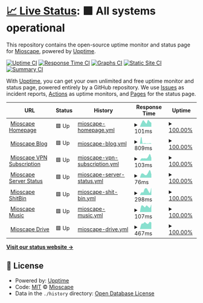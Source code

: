 # [📈 Live Status](https://status.ihya.dev): <!--live status--> **🟩 All systems operational**

This repository contains the open-source uptime monitor and status page for [Mioscape](https://ihya.dev), powered by [Upptime](https://github.com/upptime/upptime).

[![Uptime CI](https://github.com/mioscape/mioscape-uptime-status/workflows/Uptime%20CI/badge.svg)](https://github.com/mioscape/mioscape-uptime-status/actions?query=workflow%3A%22Uptime+CI%22)
[![Response Time CI](https://github.com/mioscape/mioscape-uptime-status/workflows/Response%20Time%20CI/badge.svg)](https://github.com/mioscape/mioscape-uptime-status/actions?query=workflow%3A%22Response+Time+CI%22)
[![Graphs CI](https://github.com/mioscape/mioscape-uptime-status/workflows/Graphs%20CI/badge.svg)](https://github.com/mioscape/mioscape-uptime-status/actions?query=workflow%3A%22Graphs+CI%22)
[![Static Site CI](https://github.com/mioscape/mioscape-uptime-status/workflows/Static%20Site%20CI/badge.svg)](https://github.com/mioscape/mioscape-uptime-status/actions?query=workflow%3A%22Static+Site+CI%22)
[![Summary CI](https://github.com/mioscape/mioscape-uptime-status/workflows/Summary%20CI/badge.svg)](https://github.com/mioscape/mioscape-uptime-status/actions?query=workflow%3A%22Summary+CI%22)

With [Upptime](https://upptime.js.org), you can get your own unlimited and free uptime monitor and status page, powered entirely by a GitHub repository. We use [Issues](https://github.com/mioscape/mioscape-uptime-status/issues) as incident reports, [Actions](https://github.com/mioscape/mioscape-uptime-status/actions) as uptime monitors, and [Pages](https://status.ihya.dev) for the status page.

<!--start: status pages-->
<!-- This summary is generated by Upptime (https://github.com/upptime/upptime) -->
<!-- Do not edit this manually, your changes will be overwritten -->
<!-- prettier-ignore -->
| URL | Status | History | Response Time | Uptime |
| --- | ------ | ------- | ------------- | ------ |
| <img alt="" src="https://icons.duckduckgo.com/ip3/ihya.dev.ico" height="13"> [Mioscape Homepage](https://ihya.dev/) | 🟩 Up | [mioscape-homepage.yml](https://github.com/mioscape/mioscape-uptime-status/commits/HEAD/history/mioscape-homepage.yml) | <details><summary><img alt="Response time graph" src="./graphs/mioscape-homepage/response-time-week.png" height="20"> 101ms</summary><br><a href="https://status.ihya.dev/history/mioscape-homepage"><img alt="Response time 188" src="https://img.shields.io/endpoint?url=https%3A%2F%2Fraw.githubusercontent.com%2Fmioscape%2Fmioscape-uptime-status%2FHEAD%2Fapi%2Fmioscape-homepage%2Fresponse-time.json"></a><br><a href="https://status.ihya.dev/history/mioscape-homepage"><img alt="24-hour response time 82" src="https://img.shields.io/endpoint?url=https%3A%2F%2Fraw.githubusercontent.com%2Fmioscape%2Fmioscape-uptime-status%2FHEAD%2Fapi%2Fmioscape-homepage%2Fresponse-time-day.json"></a><br><a href="https://status.ihya.dev/history/mioscape-homepage"><img alt="7-day response time 101" src="https://img.shields.io/endpoint?url=https%3A%2F%2Fraw.githubusercontent.com%2Fmioscape%2Fmioscape-uptime-status%2FHEAD%2Fapi%2Fmioscape-homepage%2Fresponse-time-week.json"></a><br><a href="https://status.ihya.dev/history/mioscape-homepage"><img alt="30-day response time 139" src="https://img.shields.io/endpoint?url=https%3A%2F%2Fraw.githubusercontent.com%2Fmioscape%2Fmioscape-uptime-status%2FHEAD%2Fapi%2Fmioscape-homepage%2Fresponse-time-month.json"></a><br><a href="https://status.ihya.dev/history/mioscape-homepage"><img alt="1-year response time 188" src="https://img.shields.io/endpoint?url=https%3A%2F%2Fraw.githubusercontent.com%2Fmioscape%2Fmioscape-uptime-status%2FHEAD%2Fapi%2Fmioscape-homepage%2Fresponse-time-year.json"></a></details> | <details><summary><a href="https://status.ihya.dev/history/mioscape-homepage">100.00%</a></summary><a href="https://status.ihya.dev/history/mioscape-homepage"><img alt="All-time uptime 98.38%" src="https://img.shields.io/endpoint?url=https%3A%2F%2Fraw.githubusercontent.com%2Fmioscape%2Fmioscape-uptime-status%2FHEAD%2Fapi%2Fmioscape-homepage%2Fuptime.json"></a><br><a href="https://status.ihya.dev/history/mioscape-homepage"><img alt="24-hour uptime 100.00%" src="https://img.shields.io/endpoint?url=https%3A%2F%2Fraw.githubusercontent.com%2Fmioscape%2Fmioscape-uptime-status%2FHEAD%2Fapi%2Fmioscape-homepage%2Fuptime-day.json"></a><br><a href="https://status.ihya.dev/history/mioscape-homepage"><img alt="7-day uptime 100.00%" src="https://img.shields.io/endpoint?url=https%3A%2F%2Fraw.githubusercontent.com%2Fmioscape%2Fmioscape-uptime-status%2FHEAD%2Fapi%2Fmioscape-homepage%2Fuptime-week.json"></a><br><a href="https://status.ihya.dev/history/mioscape-homepage"><img alt="30-day uptime 100.00%" src="https://img.shields.io/endpoint?url=https%3A%2F%2Fraw.githubusercontent.com%2Fmioscape%2Fmioscape-uptime-status%2FHEAD%2Fapi%2Fmioscape-homepage%2Fuptime-month.json"></a><br><a href="https://status.ihya.dev/history/mioscape-homepage"><img alt="1-year uptime 98.38%" src="https://img.shields.io/endpoint?url=https%3A%2F%2Fraw.githubusercontent.com%2Fmioscape%2Fmioscape-uptime-status%2FHEAD%2Fapi%2Fmioscape-homepage%2Fuptime-year.json"></a></details>
| <img alt="" src="https://icons.duckduckgo.com/ip3/blog.ihya.dev.ico" height="13"> [Mioscape Blog](https://blog.ihya.dev/) | 🟩 Up | [mioscape-blog.yml](https://github.com/mioscape/mioscape-uptime-status/commits/HEAD/history/mioscape-blog.yml) | <details><summary><img alt="Response time graph" src="./graphs/mioscape-blog/response-time-week.png" height="20"> 809ms</summary><br><a href="https://status.ihya.dev/history/mioscape-blog"><img alt="Response time 262" src="https://img.shields.io/endpoint?url=https%3A%2F%2Fraw.githubusercontent.com%2Fmioscape%2Fmioscape-uptime-status%2FHEAD%2Fapi%2Fmioscape-blog%2Fresponse-time.json"></a><br><a href="https://status.ihya.dev/history/mioscape-blog"><img alt="24-hour response time 147" src="https://img.shields.io/endpoint?url=https%3A%2F%2Fraw.githubusercontent.com%2Fmioscape%2Fmioscape-uptime-status%2FHEAD%2Fapi%2Fmioscape-blog%2Fresponse-time-day.json"></a><br><a href="https://status.ihya.dev/history/mioscape-blog"><img alt="7-day response time 809" src="https://img.shields.io/endpoint?url=https%3A%2F%2Fraw.githubusercontent.com%2Fmioscape%2Fmioscape-uptime-status%2FHEAD%2Fapi%2Fmioscape-blog%2Fresponse-time-week.json"></a><br><a href="https://status.ihya.dev/history/mioscape-blog"><img alt="30-day response time 369" src="https://img.shields.io/endpoint?url=https%3A%2F%2Fraw.githubusercontent.com%2Fmioscape%2Fmioscape-uptime-status%2FHEAD%2Fapi%2Fmioscape-blog%2Fresponse-time-month.json"></a><br><a href="https://status.ihya.dev/history/mioscape-blog"><img alt="1-year response time 262" src="https://img.shields.io/endpoint?url=https%3A%2F%2Fraw.githubusercontent.com%2Fmioscape%2Fmioscape-uptime-status%2FHEAD%2Fapi%2Fmioscape-blog%2Fresponse-time-year.json"></a></details> | <details><summary><a href="https://status.ihya.dev/history/mioscape-blog">100.00%</a></summary><a href="https://status.ihya.dev/history/mioscape-blog"><img alt="All-time uptime 96.43%" src="https://img.shields.io/endpoint?url=https%3A%2F%2Fraw.githubusercontent.com%2Fmioscape%2Fmioscape-uptime-status%2FHEAD%2Fapi%2Fmioscape-blog%2Fuptime.json"></a><br><a href="https://status.ihya.dev/history/mioscape-blog"><img alt="24-hour uptime 100.00%" src="https://img.shields.io/endpoint?url=https%3A%2F%2Fraw.githubusercontent.com%2Fmioscape%2Fmioscape-uptime-status%2FHEAD%2Fapi%2Fmioscape-blog%2Fuptime-day.json"></a><br><a href="https://status.ihya.dev/history/mioscape-blog"><img alt="7-day uptime 100.00%" src="https://img.shields.io/endpoint?url=https%3A%2F%2Fraw.githubusercontent.com%2Fmioscape%2Fmioscape-uptime-status%2FHEAD%2Fapi%2Fmioscape-blog%2Fuptime-week.json"></a><br><a href="https://status.ihya.dev/history/mioscape-blog"><img alt="30-day uptime 99.96%" src="https://img.shields.io/endpoint?url=https%3A%2F%2Fraw.githubusercontent.com%2Fmioscape%2Fmioscape-uptime-status%2FHEAD%2Fapi%2Fmioscape-blog%2Fuptime-month.json"></a><br><a href="https://status.ihya.dev/history/mioscape-blog"><img alt="1-year uptime 98.37%" src="https://img.shields.io/endpoint?url=https%3A%2F%2Fraw.githubusercontent.com%2Fmioscape%2Fmioscape-uptime-status%2FHEAD%2Fapi%2Fmioscape-blog%2Fuptime-year.json"></a></details>
| <img alt="" src="https://icons.duckduckgo.com/ip3/subscription.ihya.dev.ico" height="13"> [Mioscape VPN Subscription](https://subscription.ihya.dev/) | 🟩 Up | [mioscape-vpn-subscription.yml](https://github.com/mioscape/mioscape-uptime-status/commits/HEAD/history/mioscape-vpn-subscription.yml) | <details><summary><img alt="Response time graph" src="./graphs/mioscape-vpn-subscription/response-time-week.png" height="20"> 103ms</summary><br><a href="https://status.ihya.dev/history/mioscape-vpn-subscription"><img alt="Response time 186" src="https://img.shields.io/endpoint?url=https%3A%2F%2Fraw.githubusercontent.com%2Fmioscape%2Fmioscape-uptime-status%2FHEAD%2Fapi%2Fmioscape-vpn-subscription%2Fresponse-time.json"></a><br><a href="https://status.ihya.dev/history/mioscape-vpn-subscription"><img alt="24-hour response time 89" src="https://img.shields.io/endpoint?url=https%3A%2F%2Fraw.githubusercontent.com%2Fmioscape%2Fmioscape-uptime-status%2FHEAD%2Fapi%2Fmioscape-vpn-subscription%2Fresponse-time-day.json"></a><br><a href="https://status.ihya.dev/history/mioscape-vpn-subscription"><img alt="7-day response time 103" src="https://img.shields.io/endpoint?url=https%3A%2F%2Fraw.githubusercontent.com%2Fmioscape%2Fmioscape-uptime-status%2FHEAD%2Fapi%2Fmioscape-vpn-subscription%2Fresponse-time-week.json"></a><br><a href="https://status.ihya.dev/history/mioscape-vpn-subscription"><img alt="30-day response time 136" src="https://img.shields.io/endpoint?url=https%3A%2F%2Fraw.githubusercontent.com%2Fmioscape%2Fmioscape-uptime-status%2FHEAD%2Fapi%2Fmioscape-vpn-subscription%2Fresponse-time-month.json"></a><br><a href="https://status.ihya.dev/history/mioscape-vpn-subscription"><img alt="1-year response time 151" src="https://img.shields.io/endpoint?url=https%3A%2F%2Fraw.githubusercontent.com%2Fmioscape%2Fmioscape-uptime-status%2FHEAD%2Fapi%2Fmioscape-vpn-subscription%2Fresponse-time-year.json"></a></details> | <details><summary><a href="https://status.ihya.dev/history/mioscape-vpn-subscription">100.00%</a></summary><a href="https://status.ihya.dev/history/mioscape-vpn-subscription"><img alt="All-time uptime 99.96%" src="https://img.shields.io/endpoint?url=https%3A%2F%2Fraw.githubusercontent.com%2Fmioscape%2Fmioscape-uptime-status%2FHEAD%2Fapi%2Fmioscape-vpn-subscription%2Fuptime.json"></a><br><a href="https://status.ihya.dev/history/mioscape-vpn-subscription"><img alt="24-hour uptime 100.00%" src="https://img.shields.io/endpoint?url=https%3A%2F%2Fraw.githubusercontent.com%2Fmioscape%2Fmioscape-uptime-status%2FHEAD%2Fapi%2Fmioscape-vpn-subscription%2Fuptime-day.json"></a><br><a href="https://status.ihya.dev/history/mioscape-vpn-subscription"><img alt="7-day uptime 100.00%" src="https://img.shields.io/endpoint?url=https%3A%2F%2Fraw.githubusercontent.com%2Fmioscape%2Fmioscape-uptime-status%2FHEAD%2Fapi%2Fmioscape-vpn-subscription%2Fuptime-week.json"></a><br><a href="https://status.ihya.dev/history/mioscape-vpn-subscription"><img alt="30-day uptime 100.00%" src="https://img.shields.io/endpoint?url=https%3A%2F%2Fraw.githubusercontent.com%2Fmioscape%2Fmioscape-uptime-status%2FHEAD%2Fapi%2Fmioscape-vpn-subscription%2Fuptime-month.json"></a><br><a href="https://status.ihya.dev/history/mioscape-vpn-subscription"><img alt="1-year uptime 99.97%" src="https://img.shields.io/endpoint?url=https%3A%2F%2Fraw.githubusercontent.com%2Fmioscape%2Fmioscape-uptime-status%2FHEAD%2Fapi%2Fmioscape-vpn-subscription%2Fuptime-year.json"></a></details>
| <img alt="" src="https://icons.duckduckgo.com/ip3/status.ihya.dev.ico" height="13"> [Mioscape Server Status](https://status.ihya.dev/) | 🟩 Up | [mioscape-server-status.yml](https://github.com/mioscape/mioscape-uptime-status/commits/HEAD/history/mioscape-server-status.yml) | <details><summary><img alt="Response time graph" src="./graphs/mioscape-server-status/response-time-week.png" height="20"> 76ms</summary><br><a href="https://status.ihya.dev/history/mioscape-server-status"><img alt="Response time 160" src="https://img.shields.io/endpoint?url=https%3A%2F%2Fraw.githubusercontent.com%2Fmioscape%2Fmioscape-uptime-status%2FHEAD%2Fapi%2Fmioscape-server-status%2Fresponse-time.json"></a><br><a href="https://status.ihya.dev/history/mioscape-server-status"><img alt="24-hour response time 59" src="https://img.shields.io/endpoint?url=https%3A%2F%2Fraw.githubusercontent.com%2Fmioscape%2Fmioscape-uptime-status%2FHEAD%2Fapi%2Fmioscape-server-status%2Fresponse-time-day.json"></a><br><a href="https://status.ihya.dev/history/mioscape-server-status"><img alt="7-day response time 76" src="https://img.shields.io/endpoint?url=https%3A%2F%2Fraw.githubusercontent.com%2Fmioscape%2Fmioscape-uptime-status%2FHEAD%2Fapi%2Fmioscape-server-status%2Fresponse-time-week.json"></a><br><a href="https://status.ihya.dev/history/mioscape-server-status"><img alt="30-day response time 124" src="https://img.shields.io/endpoint?url=https%3A%2F%2Fraw.githubusercontent.com%2Fmioscape%2Fmioscape-uptime-status%2FHEAD%2Fapi%2Fmioscape-server-status%2Fresponse-time-month.json"></a><br><a href="https://status.ihya.dev/history/mioscape-server-status"><img alt="1-year response time 166" src="https://img.shields.io/endpoint?url=https%3A%2F%2Fraw.githubusercontent.com%2Fmioscape%2Fmioscape-uptime-status%2FHEAD%2Fapi%2Fmioscape-server-status%2Fresponse-time-year.json"></a></details> | <details><summary><a href="https://status.ihya.dev/history/mioscape-server-status">100.00%</a></summary><a href="https://status.ihya.dev/history/mioscape-server-status"><img alt="All-time uptime 99.08%" src="https://img.shields.io/endpoint?url=https%3A%2F%2Fraw.githubusercontent.com%2Fmioscape%2Fmioscape-uptime-status%2FHEAD%2Fapi%2Fmioscape-server-status%2Fuptime.json"></a><br><a href="https://status.ihya.dev/history/mioscape-server-status"><img alt="24-hour uptime 100.00%" src="https://img.shields.io/endpoint?url=https%3A%2F%2Fraw.githubusercontent.com%2Fmioscape%2Fmioscape-uptime-status%2FHEAD%2Fapi%2Fmioscape-server-status%2Fuptime-day.json"></a><br><a href="https://status.ihya.dev/history/mioscape-server-status"><img alt="7-day uptime 100.00%" src="https://img.shields.io/endpoint?url=https%3A%2F%2Fraw.githubusercontent.com%2Fmioscape%2Fmioscape-uptime-status%2FHEAD%2Fapi%2Fmioscape-server-status%2Fuptime-week.json"></a><br><a href="https://status.ihya.dev/history/mioscape-server-status"><img alt="30-day uptime 100.00%" src="https://img.shields.io/endpoint?url=https%3A%2F%2Fraw.githubusercontent.com%2Fmioscape%2Fmioscape-uptime-status%2FHEAD%2Fapi%2Fmioscape-server-status%2Fuptime-month.json"></a><br><a href="https://status.ihya.dev/history/mioscape-server-status"><img alt="1-year uptime 98.46%" src="https://img.shields.io/endpoint?url=https%3A%2F%2Fraw.githubusercontent.com%2Fmioscape%2Fmioscape-uptime-status%2FHEAD%2Fapi%2Fmioscape-server-status%2Fuptime-year.json"></a></details>
| <img alt="" src="https://icons.duckduckgo.com/ip3/shitbin.ihya.dev.ico" height="13"> [Mioscape ShitBin](https://shitbin.ihya.dev/) | 🟩 Up | [mioscape-shit-bin.yml](https://github.com/mioscape/mioscape-uptime-status/commits/HEAD/history/mioscape-shit-bin.yml) | <details><summary><img alt="Response time graph" src="./graphs/mioscape-shit-bin/response-time-week.png" height="20"> 298ms</summary><br><a href="https://status.ihya.dev/history/mioscape-shit-bin"><img alt="Response time 284" src="https://img.shields.io/endpoint?url=https%3A%2F%2Fraw.githubusercontent.com%2Fmioscape%2Fmioscape-uptime-status%2FHEAD%2Fapi%2Fmioscape-shit-bin%2Fresponse-time.json"></a><br><a href="https://status.ihya.dev/history/mioscape-shit-bin"><img alt="24-hour response time 477" src="https://img.shields.io/endpoint?url=https%3A%2F%2Fraw.githubusercontent.com%2Fmioscape%2Fmioscape-uptime-status%2FHEAD%2Fapi%2Fmioscape-shit-bin%2Fresponse-time-day.json"></a><br><a href="https://status.ihya.dev/history/mioscape-shit-bin"><img alt="7-day response time 298" src="https://img.shields.io/endpoint?url=https%3A%2F%2Fraw.githubusercontent.com%2Fmioscape%2Fmioscape-uptime-status%2FHEAD%2Fapi%2Fmioscape-shit-bin%2Fresponse-time-week.json"></a><br><a href="https://status.ihya.dev/history/mioscape-shit-bin"><img alt="30-day response time 313" src="https://img.shields.io/endpoint?url=https%3A%2F%2Fraw.githubusercontent.com%2Fmioscape%2Fmioscape-uptime-status%2FHEAD%2Fapi%2Fmioscape-shit-bin%2Fresponse-time-month.json"></a><br><a href="https://status.ihya.dev/history/mioscape-shit-bin"><img alt="1-year response time 284" src="https://img.shields.io/endpoint?url=https%3A%2F%2Fraw.githubusercontent.com%2Fmioscape%2Fmioscape-uptime-status%2FHEAD%2Fapi%2Fmioscape-shit-bin%2Fresponse-time-year.json"></a></details> | <details><summary><a href="https://status.ihya.dev/history/mioscape-shit-bin">100.00%</a></summary><a href="https://status.ihya.dev/history/mioscape-shit-bin"><img alt="All-time uptime 99.95%" src="https://img.shields.io/endpoint?url=https%3A%2F%2Fraw.githubusercontent.com%2Fmioscape%2Fmioscape-uptime-status%2FHEAD%2Fapi%2Fmioscape-shit-bin%2Fuptime.json"></a><br><a href="https://status.ihya.dev/history/mioscape-shit-bin"><img alt="24-hour uptime 100.00%" src="https://img.shields.io/endpoint?url=https%3A%2F%2Fraw.githubusercontent.com%2Fmioscape%2Fmioscape-uptime-status%2FHEAD%2Fapi%2Fmioscape-shit-bin%2Fuptime-day.json"></a><br><a href="https://status.ihya.dev/history/mioscape-shit-bin"><img alt="7-day uptime 100.00%" src="https://img.shields.io/endpoint?url=https%3A%2F%2Fraw.githubusercontent.com%2Fmioscape%2Fmioscape-uptime-status%2FHEAD%2Fapi%2Fmioscape-shit-bin%2Fuptime-week.json"></a><br><a href="https://status.ihya.dev/history/mioscape-shit-bin"><img alt="30-day uptime 100.00%" src="https://img.shields.io/endpoint?url=https%3A%2F%2Fraw.githubusercontent.com%2Fmioscape%2Fmioscape-uptime-status%2FHEAD%2Fapi%2Fmioscape-shit-bin%2Fuptime-month.json"></a><br><a href="https://status.ihya.dev/history/mioscape-shit-bin"><img alt="1-year uptime 99.95%" src="https://img.shields.io/endpoint?url=https%3A%2F%2Fraw.githubusercontent.com%2Fmioscape%2Fmioscape-uptime-status%2FHEAD%2Fapi%2Fmioscape-shit-bin%2Fuptime-year.json"></a></details>
| <img alt="" src="https://icons.duckduckgo.com/ip3/music.ihya.dev.ico" height="13"> [Mioscape Music](https://music.ihya.dev/) | 🟩 Up | [mioscape-music.yml](https://github.com/mioscape/mioscape-uptime-status/commits/HEAD/history/mioscape-music.yml) | <details><summary><img alt="Response time graph" src="./graphs/mioscape-music/response-time-week.png" height="20"> 107ms</summary><br><a href="https://status.ihya.dev/history/mioscape-music"><img alt="Response time 605" src="https://img.shields.io/endpoint?url=https%3A%2F%2Fraw.githubusercontent.com%2Fmioscape%2Fmioscape-uptime-status%2FHEAD%2Fapi%2Fmioscape-music%2Fresponse-time.json"></a><br><a href="https://status.ihya.dev/history/mioscape-music"><img alt="24-hour response time 139" src="https://img.shields.io/endpoint?url=https%3A%2F%2Fraw.githubusercontent.com%2Fmioscape%2Fmioscape-uptime-status%2FHEAD%2Fapi%2Fmioscape-music%2Fresponse-time-day.json"></a><br><a href="https://status.ihya.dev/history/mioscape-music"><img alt="7-day response time 107" src="https://img.shields.io/endpoint?url=https%3A%2F%2Fraw.githubusercontent.com%2Fmioscape%2Fmioscape-uptime-status%2FHEAD%2Fapi%2Fmioscape-music%2Fresponse-time-week.json"></a><br><a href="https://status.ihya.dev/history/mioscape-music"><img alt="30-day response time 133" src="https://img.shields.io/endpoint?url=https%3A%2F%2Fraw.githubusercontent.com%2Fmioscape%2Fmioscape-uptime-status%2FHEAD%2Fapi%2Fmioscape-music%2Fresponse-time-month.json"></a><br><a href="https://status.ihya.dev/history/mioscape-music"><img alt="1-year response time 605" src="https://img.shields.io/endpoint?url=https%3A%2F%2Fraw.githubusercontent.com%2Fmioscape%2Fmioscape-uptime-status%2FHEAD%2Fapi%2Fmioscape-music%2Fresponse-time-year.json"></a></details> | <details><summary><a href="https://status.ihya.dev/history/mioscape-music">100.00%</a></summary><a href="https://status.ihya.dev/history/mioscape-music"><img alt="All-time uptime 100.00%" src="https://img.shields.io/endpoint?url=https%3A%2F%2Fraw.githubusercontent.com%2Fmioscape%2Fmioscape-uptime-status%2FHEAD%2Fapi%2Fmioscape-music%2Fuptime.json"></a><br><a href="https://status.ihya.dev/history/mioscape-music"><img alt="24-hour uptime 100.00%" src="https://img.shields.io/endpoint?url=https%3A%2F%2Fraw.githubusercontent.com%2Fmioscape%2Fmioscape-uptime-status%2FHEAD%2Fapi%2Fmioscape-music%2Fuptime-day.json"></a><br><a href="https://status.ihya.dev/history/mioscape-music"><img alt="7-day uptime 100.00%" src="https://img.shields.io/endpoint?url=https%3A%2F%2Fraw.githubusercontent.com%2Fmioscape%2Fmioscape-uptime-status%2FHEAD%2Fapi%2Fmioscape-music%2Fuptime-week.json"></a><br><a href="https://status.ihya.dev/history/mioscape-music"><img alt="30-day uptime 100.00%" src="https://img.shields.io/endpoint?url=https%3A%2F%2Fraw.githubusercontent.com%2Fmioscape%2Fmioscape-uptime-status%2FHEAD%2Fapi%2Fmioscape-music%2Fuptime-month.json"></a><br><a href="https://status.ihya.dev/history/mioscape-music"><img alt="1-year uptime 100.00%" src="https://img.shields.io/endpoint?url=https%3A%2F%2Fraw.githubusercontent.com%2Fmioscape%2Fmioscape-uptime-status%2FHEAD%2Fapi%2Fmioscape-music%2Fuptime-year.json"></a></details>
| <img alt="" src="https://icons.duckduckgo.com/ip3/drive.ihya.dev.ico" height="13"> [Mioscape Drive](https://drive.ihya.dev/) | 🟩 Up | [mioscape-drive.yml](https://github.com/mioscape/mioscape-uptime-status/commits/HEAD/history/mioscape-drive.yml) | <details><summary><img alt="Response time graph" src="./graphs/mioscape-drive/response-time-week.png" height="20"> 467ms</summary><br><a href="https://status.ihya.dev/history/mioscape-drive"><img alt="Response time 608" src="https://img.shields.io/endpoint?url=https%3A%2F%2Fraw.githubusercontent.com%2Fmioscape%2Fmioscape-uptime-status%2FHEAD%2Fapi%2Fmioscape-drive%2Fresponse-time.json"></a><br><a href="https://status.ihya.dev/history/mioscape-drive"><img alt="24-hour response time 508" src="https://img.shields.io/endpoint?url=https%3A%2F%2Fraw.githubusercontent.com%2Fmioscape%2Fmioscape-uptime-status%2FHEAD%2Fapi%2Fmioscape-drive%2Fresponse-time-day.json"></a><br><a href="https://status.ihya.dev/history/mioscape-drive"><img alt="7-day response time 467" src="https://img.shields.io/endpoint?url=https%3A%2F%2Fraw.githubusercontent.com%2Fmioscape%2Fmioscape-uptime-status%2FHEAD%2Fapi%2Fmioscape-drive%2Fresponse-time-week.json"></a><br><a href="https://status.ihya.dev/history/mioscape-drive"><img alt="30-day response time 604" src="https://img.shields.io/endpoint?url=https%3A%2F%2Fraw.githubusercontent.com%2Fmioscape%2Fmioscape-uptime-status%2FHEAD%2Fapi%2Fmioscape-drive%2Fresponse-time-month.json"></a><br><a href="https://status.ihya.dev/history/mioscape-drive"><img alt="1-year response time 608" src="https://img.shields.io/endpoint?url=https%3A%2F%2Fraw.githubusercontent.com%2Fmioscape%2Fmioscape-uptime-status%2FHEAD%2Fapi%2Fmioscape-drive%2Fresponse-time-year.json"></a></details> | <details><summary><a href="https://status.ihya.dev/history/mioscape-drive">100.00%</a></summary><a href="https://status.ihya.dev/history/mioscape-drive"><img alt="All-time uptime 99.97%" src="https://img.shields.io/endpoint?url=https%3A%2F%2Fraw.githubusercontent.com%2Fmioscape%2Fmioscape-uptime-status%2FHEAD%2Fapi%2Fmioscape-drive%2Fuptime.json"></a><br><a href="https://status.ihya.dev/history/mioscape-drive"><img alt="24-hour uptime 100.00%" src="https://img.shields.io/endpoint?url=https%3A%2F%2Fraw.githubusercontent.com%2Fmioscape%2Fmioscape-uptime-status%2FHEAD%2Fapi%2Fmioscape-drive%2Fuptime-day.json"></a><br><a href="https://status.ihya.dev/history/mioscape-drive"><img alt="7-day uptime 100.00%" src="https://img.shields.io/endpoint?url=https%3A%2F%2Fraw.githubusercontent.com%2Fmioscape%2Fmioscape-uptime-status%2FHEAD%2Fapi%2Fmioscape-drive%2Fuptime-week.json"></a><br><a href="https://status.ihya.dev/history/mioscape-drive"><img alt="30-day uptime 100.00%" src="https://img.shields.io/endpoint?url=https%3A%2F%2Fraw.githubusercontent.com%2Fmioscape%2Fmioscape-uptime-status%2FHEAD%2Fapi%2Fmioscape-drive%2Fuptime-month.json"></a><br><a href="https://status.ihya.dev/history/mioscape-drive"><img alt="1-year uptime 99.97%" src="https://img.shields.io/endpoint?url=https%3A%2F%2Fraw.githubusercontent.com%2Fmioscape%2Fmioscape-uptime-status%2FHEAD%2Fapi%2Fmioscape-drive%2Fuptime-year.json"></a></details>

<!--end: status pages-->

[**Visit our status website →**](https://status.ihya.dev)

## 📄 License

- Powered by: [Upptime](https://github.com/upptime/upptime)
- Code: [MIT](./LICENSE) © [Mioscape](https://ihya.dev)
- Data in the `./history` directory: [Open Database License](https://opendatacommons.org/licenses/odbl/1-0/)

